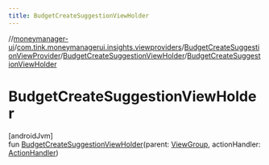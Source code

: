 ```yaml
---
title: BudgetCreateSuggestionViewHolder
---
```

//[moneymanager-ui](../../../../index.html)/[com.tink.moneymanagerui.insights.viewproviders](../../index.html)/[BudgetCreateSuggestionViewProvider](../index.html)/[BudgetCreateSuggestionViewHolder](index.html)/[BudgetCreateSuggestionViewHolder](-budget-create-suggestion-view-holder.html)



# BudgetCreateSuggestionViewHolder



[androidJvm]\
fun [BudgetCreateSuggestionViewHolder](-budget-create-suggestion-view-holder.html)(parent: [ViewGroup](https://developer.android.com/reference/kotlin/android/view/ViewGroup.html), actionHandler: [ActionHandler](../../../com.tink.moneymanagerui.insights.actionhandling/-action-handler/index.html))




